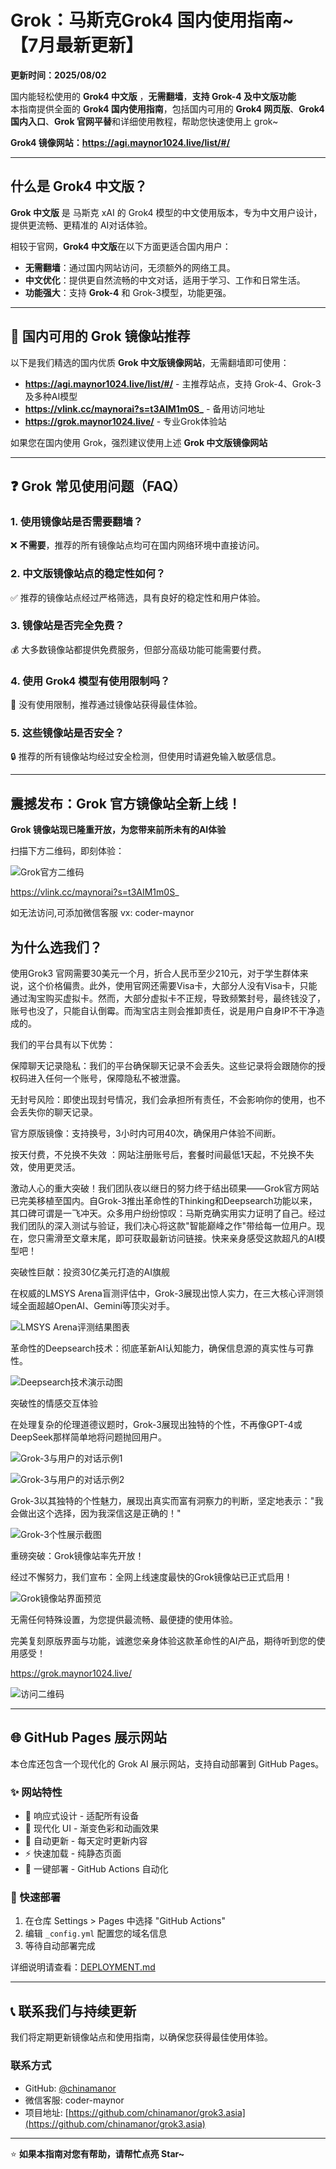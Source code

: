 # Grok：马斯克Grok4 国内使用指南~ 【7月最新更新】

**更新时间：2025/08/02**

国内能轻松使用的 **Grok4 中文版** ，**无需翻墙**，**支持 Grok-4 及中文版功能**   
本指南提供全面的 **Grok4 国内使用指南**，包括国内可用的 **Grok4 网页版**、**Grok4 国内入口**、**Grok 官网平替**和详细使用教程，帮助您快速使用上 grok~

**Grok4 镜像网站：https://agi.maynor1024.live/list/#/**

---

## 什么是 Grok4 中文版？

**Grok 中文版** 是 马斯克 xAI 的 Grok4 模型的中文使用版本，专为中文用户设计，提供更流畅、更精准的 AI对话体验。

相较于官网，**Grok4 中文版**在以下方面更适合国内用户：

* **无需翻墙**：通过国内网站访问，无须额外的网络工具。
* **中文优化**：提供更自然流畅的中文对话，适用于学习、工作和日常生活。
* **功能强大**：支持 **Grok-4** 和 Grok-3模型，功能更强。

---

## 🚀 国内可用的 Grok 镜像站推荐

以下是我们精选的国内优质 **Grok 中文版镜像网站**，无需翻墙即可使用：

* **https://agi.maynor1024.live/list/#/** - 主推荐站点，支持 Grok-4、Grok-3 及多种AI模型
* **https://vlink.cc/maynorai?s=t3AIM1m0S_** - 备用访问地址
* **https://grok.maynor1024.live/** - 专业Grok体验站

如果您在国内使用 Grok，强烈建议使用上述 **Grok 中文版镜像网站**

---

## ❓ Grok 常见使用问题（FAQ）

### 1. 使用镜像站是否需要翻墙？
❌ **不需要**，推荐的所有镜像站点均可在国内网络环境中直接访问。

### 2. 中文版镜像站点的稳定性如何？
✅ 推荐的镜像站点经过严格筛选，具有良好的稳定性和用户体验。

### 3. 镜像站是否完全免费？
💰 大多数镜像站都提供免费服务，但部分高级功能可能需要付费。

### 4. 使用 Grok4 模型有使用限制吗？
🚫 没有使用限制，推荐通过镜像站获得最佳体验。

### 5. 这些镜像站是否安全？
🔒 推荐的所有镜像站均经过安全检测，但使用时请避免输入敏感信息。

---

## 震撼发布：Grok 官方镜像站全新上线！

**Grok 镜像站现已隆重开放，为您带来前所未有的AI体验**

扫描下方二维码，即刻体验：

![Grok官方二维码](https://restname.oss-cn-hangzhou.aliyuncs.com/img2/202502261232069.png)

https://vlink.cc/maynorai?s=t3AIM1m0S_

如无法访问,可添加微信客服 vx: coder-maynor

## 为什么选我们？
使用Grok3 官网需要30美元一个月，折合人民币至少210元，对于学生群体来说，这个价格偏贵。此外，使用官网还需要Visa卡，大部分人没有Visa卡，只能通过淘宝购买虚拟卡。然而，大部分虚拟卡不正规，导致频繁封号，最终钱没了，账号也没了，只能自认倒霉。而淘宝店主则会推卸责任，说是用户自身IP不干净造成的。

我们的平台具有以下优势：

保障聊天记录隐私：我们的平台确保聊天记录不会丢失。这些记录将会跟随你的授权码进入任何一个账号，保障隐私不被泄露。

无封号风险：即使出现封号情况，我们会承担所有责任，不会影响你的使用，也不会丢失你的聊天记录。

官方原版镜像：支持换号，3小时内可用40次，确保用户体验不间断。

按天付费，不兑换不失效 ：网站注册账号后，套餐时间最低1天起，不兑换不失效，使用更灵活。

 
激动人心的重大突破！我们团队夜以继日的努力终于结出硕果——Grok官方网站已完美移植至国内。自Grok-3推出革命性的Thinking和Deepsearch功能以来，其口碑可谓是一飞冲天。众多用户纷纷惊叹：马斯克确实用实力证明了自己。经过我们团队的深入测试与验证，我们决心将这款"智能巅峰之作"带给每一位用户。现在，您只需滑至文章末尾，即可获取最新访问链接。快来亲身感受这款超凡的AI模型吧！

突破性巨献：投资30亿美元打造的AI旗舰

在权威的LMSYS Arena盲测评估中，Grok-3展现出惊人实力，在三大核心评测领域全面超越OpenAI、Gemini等顶尖对手。

![LMSYS Arena评测结果图表](https://restname.oss-cn-hangzhou.aliyuncs.com/img2/202502261231914.png)

革命性的Deepsearch技术：彻底革新AI认知能力，确保信息源的真实性与可靠性。

![Deepsearch技术演示动图](https://restname.oss-cn-hangzhou.aliyuncs.com/img2/202502261231833.gif)

突破性的情感交互体验

在处理复杂的伦理道德议题时，Grok-3展现出独特的个性，不再像GPT-4或DeepSeek那样简单地将问题抛回用户。

![Grok-3与用户的对话示例1](https://restname.oss-cn-hangzhou.aliyuncs.com/img2/202502261231669.png)

![Grok-3与用户的对话示例2](https://restname.oss-cn-hangzhou.aliyuncs.com/img2/202502261231575.png)

Grok-3以其独特的个性魅力，展现出真实而富有洞察力的判断，坚定地表示："我会做出这个选择，因为我深信这是正确的！"

![Grok-3个性展示截图](https://restname.oss-cn-hangzhou.aliyuncs.com/img2/202502261230944.jpeg)

重磅突破：Grok镜像站率先开放！

经过不懈努力，我们宣布：全网上线速度最快的Grok镜像站已正式启用！

![Grok镜像站界面预览](https://restname.oss-cn-hangzhou.aliyuncs.com/img2/202502261230759.png)

无需任何特殊设置，为您提供最流畅、最便捷的使用体验。

完美复刻原版界面与功能，诚邀您亲身体验这款革命性的AI产品，期待听到您的使用感受！

https://grok.maynor1024.live/

![访问二维码](https://restname.oss-cn-hangzhou.aliyuncs.com/img2/202502261232069.png)

---

## 🌐 GitHub Pages 展示网站

本仓库还包含一个现代化的 Grok AI 展示网站，支持自动部署到 GitHub Pages。

### ✨ 网站特性
- 📱 响应式设计 - 适配所有设备
- 🎨 现代化 UI - 渐变色彩和动画效果  
- 🔄 自动更新 - 每天定时更新内容
- ⚡ 快速加载 - 纯静态页面
- 🚀 一键部署 - GitHub Actions 自动化

### 🚀 快速部署
1. 在仓库 Settings > Pages 中选择 "GitHub Actions"
2. 编辑 `_config.yml` 配置您的域名信息
3. 等待自动部署完成

详细说明请查看：[DEPLOYMENT.md](DEPLOYMENT.md)

---

## 📞 联系我们与持续更新

我们将定期更新镜像站点和使用指南，以确保您获得最佳使用体验。

### 联系方式
- GitHub: [@chinamanor](https://github.com/chinamanor) 
- 微信客服: coder-maynor
- 项目地址: [https://github.com/chinamanor/grok3.asia](https://github.com/chinamanor/grok3.asia)

---

⭐ **如果本指南对您有帮助，请帮忙点亮 Star~**
